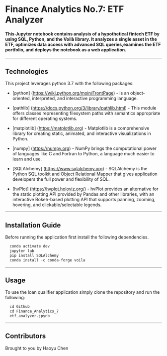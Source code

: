 # Finance Analytics No.7: ETF Analyzer

#### This Jupyter notebook contains analysis of a hypothetical fintech ETF by using SQL, Python, and the Voilà library. It analyzes a single asset in the ETF, optimizes data access with advanced SQL queries,examines the ETF portfolio, and deploys the notebook as a web application.

---

## Technologies

This project leverages python 3.7 with the following packages:

* [python] (https://wiki.python.org/moin/FrontPage) - is an object-oriented, interpreted, and interactive programming language.

* [pathlib] (https://docs.python.org/3/library/pathlib.html) - This module offers classes representing filesystem paths with semantics appropriate for different operating systems.

* [matplotlib] (https://matplotlib.org) - Matplotlib is a comprehensive library for creating static, animated, and interactive visualizations in Python.

* [numpy] (https://numpy.org) - NumPy brings the computational power of languages like C and Fortran to Python, a language much easier to learn and use. 

* [SQLAlchemy] (https://www.sqlalchemy.org) - SQLAlchemy is the Python SQL toolkit and Object Relational Mapper that gives application developers the full power and flexibility of SQL.

* [hvPlot] (https://hvplot.holoviz.org/) - hvPlot provides an alternative for the static plotting API provided by Pandas and other libraries, with an interactive Bokeh-based plotting API that supports panning, zooming, hovering, and clickable/selectable legends.

---

## Installation Guide

Before running the application first install the following dependencies.

```python
  conda activate dev
  jupyter lab
  pip install SQLAlchemy
  conda install -c conda-forge voila
```
---

## Usage

To use the loan qualifier application simply clone the repository and run the following:

```python
  cd Github
  cd Finance_Analytics_7
  etf_analyzer.jpynb
```

---

## Contributors

Brought to you by Haoyu Chen



